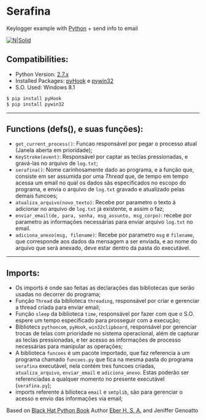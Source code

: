 # Serafina 
Keylogger example with [Python] + send info to email

[![N|Solid](https://assets-cdn.github.com/images/icons/emoji/octocat.png)](#)

## Compatibilities:
- Python Version: [2.7.x]
- Installed Packages: [pyHook] e [pywin32]
- S.O. Used: Windows 8.1

```sh
$ pip install pyHook
$ pip install pywin32
```
---

## Functions (defs(), e suas funções):
- `get_current_process()`: Funcao responsável por pegar o processo atual (Janela aberta em prioridade);
- `KeyStroke(event)`: Responsável por captar as teclas pressionadas, e gravá-las no arquivo de `log.txt`;
- `serafina()`: Nome carinhosamente dado ao programa, e a função que, consiste em ser assumida por uma *Thread* que, de tempo em tempo acessa um email no qual os dados sãs especificados no escopo do programa, e envia o arquivo de `log.txt` gravado e atualizado pelas demais funcoes;
- `atualiza_arquivo(novo_texto)`: Recebe por parametro o texto á adicionar no arquivo de `log.txt` já existente, e assim o faz;
- `enviar_email(de, para, senha, msg_assunto, msg_corpo)`: recebe por parametro as informações necessárias para enviar arquivo `log.txt` no email.
- `adiciona_anexo(msg, filename)`: Recebe por parametro `msg` e `filename`, que corresponde aos dados da mensagem a ser enviada, e ao nome do arquivo que será anexado, deve estar dentro da pasta do executável.
---

## Imports:
- Os imports é onde sao feitas as declarações das bibliotecas que serão usadas no decorrer do programa;
- Função `Thread` da biblioteca `threading`, responsável por criar e gerenciar a thread criada para enviar email;
- Função `sleep` da biblioteca `time`, responsável por fazer com que o S.O. espere um tempo especificado para prosseguir com a execução;
- Bibliotecs `pythoncom`, `pyHook`, `win32clipboard`, responsável por gerenciar trocas de telas com prioridade no sistema operacional, além de capturar as teclas pressionadas, e ter acesso as informações de processo necessárias para manipular as operações;
- A biblioteca `funcoes` é um pacote importado, que faz referencia a um programa chamado `funcoes.py` que fica na mesma pasta do programa `serafina` executável, nela contém tres funcoes criadas, `atualiza_arquivo`, `enviar_email` e `adiciona_anexo`. Estas poderão ser referenciadas a qualquer momento no presente executável (`serafina.py`);
- imports referente á bilioteca `email` e `smtplib`, são para gerenciar o acesso e envio das informações via email;
  
  
Based on [Black Hat Python Book]
Author [Eber H. S. A.] and Jeniffer Genoatto
  
  [Python]: <http://python.org>
  [2.7.x]: <https://www.python.org/downloads/release/python-2713/>
  [pyHook]: <https://pypi.python.org/pypi/pyHook>
  [pywin32]: <https://pypi.python.org/pypi/pywin32>
  [Black Hat Python Book]: <https://novatec.com.br/livros/black-hat-python/>
  [Eber H. S. A.]: <https://github.com/xxdf>
